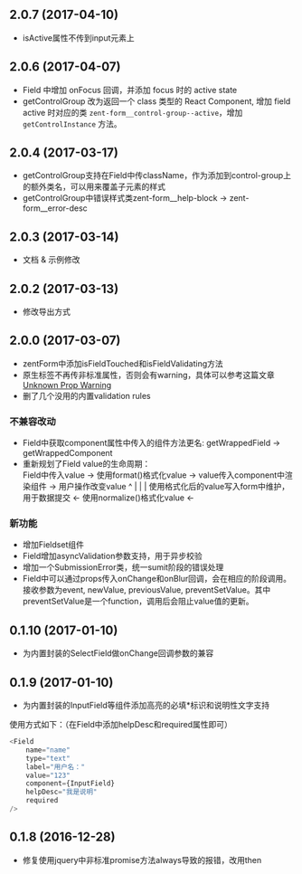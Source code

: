 ## 2.0.7 (2017-04-10)

* isActive属性不传到input元素上

## 2.0.6 (2017-04-07)

* Field 中增加 onFocus 回调，并添加 focus 时的 active state
* getControlGroup 改为返回一个 class 类型的 React Component, 增加 field active 时对应的类 `zent-form__control-group--active`，增加 `getControlInstance` 方法。

## 2.0.4 (2017-03-17)

* getControlGroup支持在Field中传className，作为添加到control-group上的额外类名，可以用来覆盖子元素的样式
* getControlGroup中错误样式类zent-form__help-block -> zent-form__error-desc

## 2.0.3 (2017-03-14)

* 文档 & 示例修改

## 2.0.2 (2017-03-13)

* 修改导出方式

## 2.0.0 (2017-03-07)

* zentForm中添加isFieldTouched和isFieldValidating方法
* 原生标签不再传非标准属性，否则会有warning，具体可以参考这篇文章 [Unknown Prop Warning](https://facebook.github.io/react/warnings/unknown-prop.html)
* 删了几个没用的内置validation rules

### 不兼容改动
* Field中获取component属性中传入的组件方法更名: getWrappedField -> getWrappedComponent
* 重新规划了Field value的生命周期：  
	Field中传入value -> 使用format()格式化value -> value传入component中渲染组件 -> 用户操作改变value
						^													   |
						|													   |
       使用格式化后的value写入form中维护，用于数据提交 <- 使用normalize()格式化value <-

### 新功能
* 增加Fieldset组件
* Field增加asyncValidation参数支持，用于异步校验
* 增加一个SubmissionError类，统一sumit阶段的错误处理
* Field中可以通过props传入onChange和onBlur回调，会在相应的阶段调用。接收参数为event, newValue, previousValue, preventSetValue。其中preventSetValue是一个function，调用后会阻止value值的更新。

## 0.1.10 (2017-01-10)

* 为内置封装的SelectField做onChange回调参数的兼容

## 0.1.9 (2017-01-10)

* 为内置封装的InputField等组件添加高亮的必填*标识和说明性文字支持

使用方式如下：（在Field中添加helpDesc和required属性即可）

```js
<Field
    name="name"
    type="text"
    label="用户名："
    value="123"
    component={InputField}
    helpDesc="我是说明"
    required
/>
```

## 0.1.8 (2016-12-28)

* 修复使用jquery中非标准promise方法always导致的报错，改用then 

